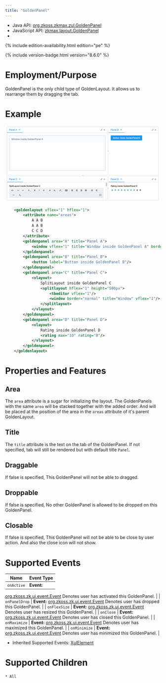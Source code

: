 ```yaml
---
title: "GoldenPanel"
---
```



- Java API: [org.zkoss.zkmax.zul.GoldenPanel](https://www.zkoss.org/javadoc/latest/zk/org/zkoss/zkmax/zul/GoldenPanel.html)
- JavaScript API:
  [zkmax.layout.GoldenPanel](https://www.zkoss.org/javadoc/latest/jsdoc/classes/zkmax.layout.GoldenPanel.html)
- <!--REQUIRED ZK EDITION: PE -->
{% include edition-availability.html edition="pe" %}

{% include version-badge.html version="8.6.0" %}

# Employment/Purpose

GoldenPanel is the only child type of GoldenLayout. It allows us to
rearrange them by dragging the tab.

# Example

![](/zk_component_ref/images/ZKCompRef_GoldenLayout.png )

```xml
    <goldenlayout vflex="1" hflex="1">
        <attribute name="areas">
            A A B
            A A B
            C C D
        </attribute>
        <goldenpanel area="A" title="Panel A">
            <window vflex="1" title="Window inside GoldenPanel A" border="normal"/>
        </goldenpanel>
        <goldenpanel area="B" title="Panel B">
            <button label="Button inside GoldenPanel B"/>
        </goldenpanel>
        <goldenpanel area="C" title="Panel C">
            <vlayout>
                SplitLayout inside GoldenPanel C
                <splitlayout hflex="1" height="500px">
                    <tbeditor vflex="1"/>
                    <window border="normal" title="Window" vflex="1"/>
                </splitlayout>
            </vlayout>
        </goldenpanel>
        <goldenpanel area="D" title="Panel D">
            <vlayout>
                Rating inside GoldenPanel D
                <rating max="10" rating="8"/>
            </vlayout>
        </goldenpanel>
    </goldenlayout>
```

# Properties and Features

## Area

The `area` attribute is a sugar for initializing the layout. The
GoldenPanels with the same `area` will be stacked together with the
added order. And will be placed at the position of the area in the
`areas` attribute of it's parent GoldenLayout.

## Title

The `title` attribute is the text on the tab of the GoldenPanel. If not
specified, tab will still be rendered but with default title `Panel`.

## Draggable

If false is specified, This GoldenPanel will not be able to dragged.

## Droppable

If false is specified, No other GoldenPanel is allowed to be dropped on
this GoldenPanel.

## Closable

If false is specified, This GoldenPanel will not be able to be close by
user action. And also the close icon will not show.

# Supported Events

| Name | Event Type |
|---|---|
| `onActive` | **Event:**
[org.zkoss.zk.ui.event.Event](https://www.zkoss.org/javadoc/latest/zk/org/zkoss/zk/ui/event/Event.html) Denotes user has
activated this GoldenPanel. |
| `onPanelDrop` | **Event:**
[org.zkoss.zk.ui.event.Event](https://www.zkoss.org/javadoc/latest/zk/org/zkoss/zk/ui/event/Event.html) Denotes user has dropped
this GoldenPanel. |
| `onFlexSize` | **Event:**
[org.zkoss.zk.ui.event.Event](https://www.zkoss.org/javadoc/latest/zk/org/zkoss/zk/ui/event/Event.html) Denotes user has resized
this GoldenPanel. |
| `onClose` | **Event:**
[org.zkoss.zk.ui.event.Event](https://www.zkoss.org/javadoc/latest/zk/org/zkoss/zk/ui/event/Event.html) Denotes user has closed
this GoldenPanel. |
| `onMaximize` | **Event:**
[org.zkoss.zk.ui.event.Event](https://www.zkoss.org/javadoc/latest/zk/org/zkoss/zk/ui/event/Event.html) Denotes user has
maximized this GoldenPanel. |
| `onMinimize` | **Event:**
[org.zkoss.zk.ui.event.Event](https://www.zkoss.org/javadoc/latest/zk/org/zkoss/zk/ui/event/Event.html) Denotes user has
minimized this GoldenPanel. |

- Inherited Supported Events: [ XulElement]({{site.baseurl}}/zk_component_ref/xulelement#Supported_Events)

# Supported Children

`* All`



